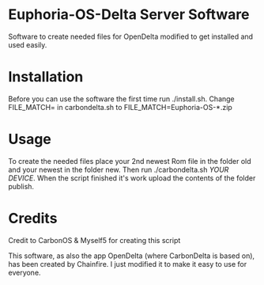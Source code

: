 Euphoria-OS-Delta Server Software
=========================

Software to create needed files for OpenDelta modified to get installed and used easily.

Installation
============

Before you can use the software the first time run ./install.sh. Change FILE_MATCH= in carbondelta.sh to FILE_MATCH=Euphoria-OS-*.zip

Usage
=====

To create the needed files place your 2nd newest Rom file in the folder old and your newest in the folder new. Then run ./carbondelta.sh *YOUR DEVICE*. When the script finished it's work upload the contents of the folder publish.

Credits
=======
Credit to CarbonOS & Myself5 for creating this script

This software, as also the app OpenDelta (where CarbonDelta is based on), has been created by Chainfire. I just modified it to make it easy to use for everyone.
